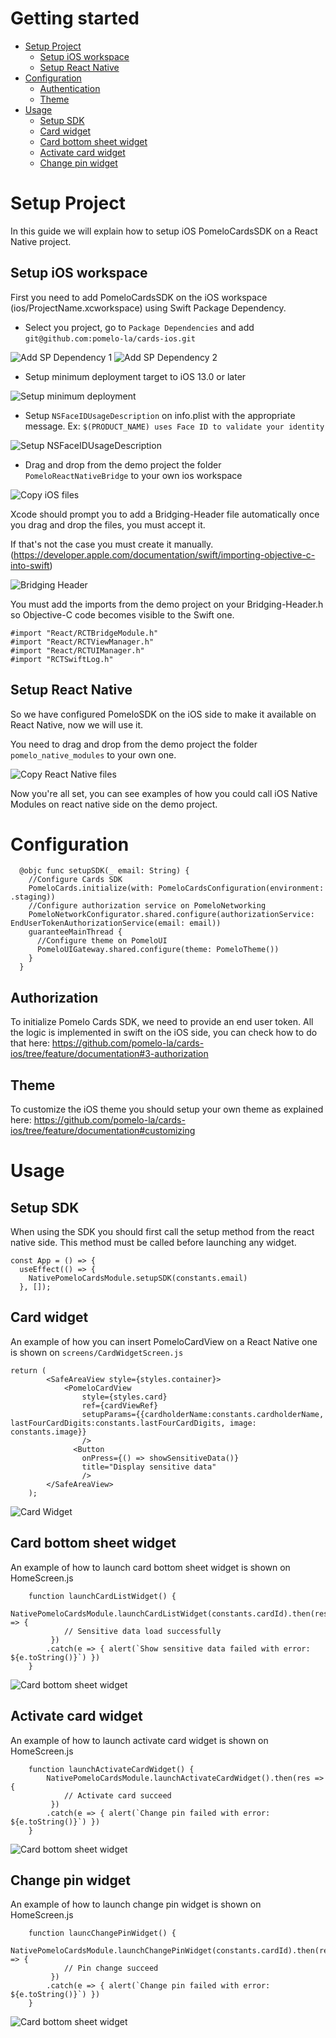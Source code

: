 # Getting started

- [Setup Project](#setup)
    - [Setup iOS workspace](#setup-ios)
    - [Setup React Native](#setup-rn)
- [Configuration](#configuration)
    - [Authentication](#authentication)
    - [Theme](#theme)
- [Usage](#usage)
    - [Setup SDK](#setup-sdk)
    - [Card widget](#widget-card)
    - [Card bottom sheet widget](#widget-card-bottom-sheet)
    - [Activate card widget](#widget-activate-card)
    - [Change pin widget](#widget-change-pin)

# Setup Project

In this guide we will explain how to setup iOS PomeloCardsSDK on a React Native project.

## Setup iOS workspace

First you need to add PomeloCardsSDK on the iOS workspace  (ios/ProjectName.xcworkspace) using Swift Package Dependency.

- Select you project, go to `Package Dependencies` and add `git@github.com:pomelo-la/cards-ios.git`

![Add SP Dependency 1](./documentation/ios-sp-dependency-1.jpg)
![Add SP Dependency 2](./documentation/ios-sp-dependency-2.jpg)

- Setup minimum deployment target to iOS 13.0 or later

![Setup minimum deployment](./documentation/ios-min-deploy.jpg)

- Setup `NSFaceIDUsageDescription` on info.plist with the appropriate message. Ex: `$(PRODUCT_NAME) uses Face ID to validate your identity`

![Setup NSFaceIDUsageDescription](./documentation/ios-faceid.jpg)

- Drag and drop from the demo project the folder `PomeloReactNativeBridge` to your own ios workspace

![Copy iOS files](./documentation/ios-files.jpg)

Xcode should prompt you to add a Bridging-Header file automatically once you drag and drop the files, you must accept it.

If that's not the case you must create it manually. (https://developer.apple.com/documentation/swift/importing-objective-c-into-swift)

 ![Bridging Header](./documentation/bridging-header.jpg)

You must add the imports from the demo project on your Bridging-Header.h so Objective-C code becomes visible to the Swift one.

```
#import "React/RCTBridgeModule.h"
#import "React/RCTViewManager.h"
#import "React/RCTUIManager.h"
#import "RCTSwiftLog.h"
```

## Setup React Native

So we have configured PomeloSDK on the iOS side to make it available on React Native, now we will use it.
 
You need to drag and drop from the demo project the folder `pomelo_native_modules` to your own one.

![Copy React Native files](./documentation/rn-files.jpg)

Now you're all set, you can see examples of how you could call iOS Native Modules on react native side on the demo project.

# Configuration
```
  @objc func setupSDK(_ email: String) {
    //Configure Cards SDK
    PomeloCards.initialize(with: PomeloCardsConfiguration(environment: .staging))
    //Configure authorization service on PomeloNetworking
    PomeloNetworkConfigurator.shared.configure(authorizationService: EndUserTokenAuthorizationService(email: email))
    guaranteeMainThread {
      //Configure theme on PomeloUI
      PomeloUIGateway.shared.configure(theme: PomeloTheme())
    }
  }
```
## Authorization
To initialize Pomelo Cards SDK, we need to provide an end user token. All the logic is implemented in swift on the iOS side, you can check how to do that here: https://github.com/pomelo-la/cards-ios/tree/feature/documentation#3-authorization

## Theme
To customize the iOS theme you should setup your own theme as explained here: https://github.com/pomelo-la/cards-ios/tree/feature/documentation#customizing

# Usage

## Setup SDK
When using the SDK you should first call the setup method from the react native side. This method must be called before launching any widget.
```
const App = () => {
  useEffect(() => {
    NativePomeloCardsModule.setupSDK(constants.email)
  }, []);
```

## Card widget
An example of how you can insert PomeloCardView on a React Native one is shown on `screens/CardWidgetScreen.js`
```
return (
        <SafeAreaView style={styles.container}>
            <PomeloCardView 
                style={styles.card}
                ref={cardViewRef}
                setupParams={{cardholderName:constants.cardholderName, lastFourCardDigits:constants.lastFourCardDigits, image: constants.image}}
                />
              <Button
                onPress={() => showSensitiveData()}
                title="Display sensitive data"
                />
        </SafeAreaView>
    );
```
![Card Widget](./documentation/card-widget.jpg)

## Card bottom sheet widget
An example of how to launch card bottom sheet widget is shown on HomeScreen.js
```
    function launchCardListWidget() {
        NativePomeloCardsModule.launchCardListWidget(constants.cardId).then(res => {
            // Sensitive data load successfully
         })
        .catch(e => { alert(`Show sensitive data failed with error: ${e.toString()}`) })
    }
```
![Card bottom sheet widget](./documentation/card-bottom-sheet.jpg)

## Activate card widget
An example of how to launch activate card widget is shown on HomeScreen.js
```
    function launchActivateCardWidget() {
        NativePomeloCardsModule.launchActivateCardWidget().then(res => {
            // Activate card succeed
         })
        .catch(e => { alert(`Change pin failed with error: ${e.toString()}`) })
    }
```
![Card bottom sheet widget](./documentation/activate-card.jpg)

## Change pin widget
An example of how to launch change pin widget is shown on HomeScreen.js
```
    function launcChangePinWidget() {
        NativePomeloCardsModule.launchChangePinWidget(constants.cardId).then(res => {
            // Pin change succeed
         })
        .catch(e => { alert(`Change pin failed with error: ${e.toString()}`) })
    }
```
![Card bottom sheet widget](./documentation/change-pin.jpg)
